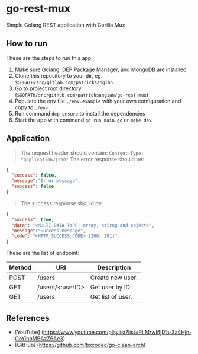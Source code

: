# go-rest-mux

Simple Golang REST application with Gorilla Mux

## How to run

These are the steps to run this app:

1. Make sure Golang, DEP Package Manager, and MongoDB are installed
2. Clone this repository to your dir, eg. ```$GOPATH/src/gitlab.com/patricksangian```
3. Go to project root directory (```$GOPATH/src/github.com/patricksangian/go-rest-mux```)
4. Populate the env file ```./env.example``` with your own configuration and copy to ```./env```
5. Run command ```dep ensure``` to install the dependencies
6. Start the app with command ```go run main.go``` or ```make dev```

## Application

>The request header should contain:
```Content-Type: "application/json"```
>The error response should be:

```json
{
  "success": false,
  "message":"Error message",
  "success": false
}
```

>The success response should be:

```json
{
  "success": true,
  "data": "<MULTI DATA TYPE: array, stirng and object>",
  "message":"Success message",
  "code": "<HTTP_SUCCESS_CODE> [200, 201]"
}
```

These are the list of endpoint:

Method       | URI              | Description
------------ | ---------------- | -------------
POST         | /users           | Create new user.
GET          | /users/<:userID> | Get user by ID.
GET          | /users           | Get list of user.

## References

- [YouTube] (<https://www.youtube.com/playlist?list=PLMrwI6jIZn-3a4Hjn-GoYihbMBAzZ6Ae3>)
- [GitHub] (<https://github.com/bxcodec/go-clean-arch>)
